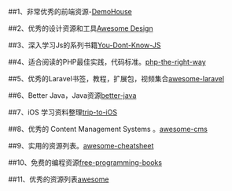 ##1、非常优秀的前端资源-[DemoHouse](https://github.com/ichance/DemoHouse-copy)

##2、优秀的设计资源和工具[Awesome Design](https://github.com/gztchan/awesome-design)

##3、深入学习Js的系列书籍[You-Dont-Know-JS](https://github.com/getify/You-Dont-Know-JS)

##4、适合阅读的PHP最佳实践，代码标准。[php-the-right-way](https://github.com/codeguy/php-the-right-way)

##5、优秀的Laravel书签，教程，扩展包，视频集合[awesome-laravel](https://github.com/chiraggude/awesome-laravel)

##6、Better Java，Java资源[better-java](https://github.com/cxxr/better-java/blob/master/README.zh-cn.md)

##7、iOS 学习资料整理[trip-to-iOS](https://github.com/Aufree/trip-to-iOS)

##8、优秀的 Content Management Systems 。[awesome-cms](https://github.com/postlight/awesome-cms)

##9、实用的资源列表。[awesome-cheatsheet](https://github.com/detailyang/awesome-cheatsheet)

##10、免费的编程资源[free-programming-books](https://github.com/vhf/free-programming-books/blob/master/free-programming-books-zh.md)

##11、优秀的资源列表[awesome](https://github.com/sindresorhus/awesome)

